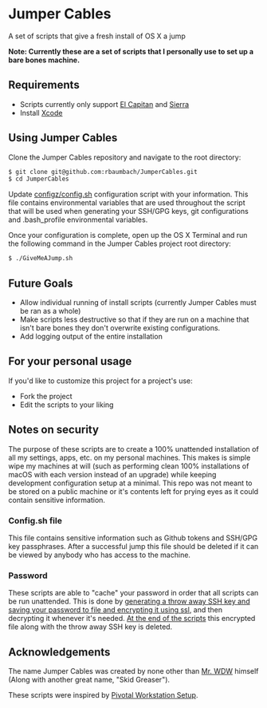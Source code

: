 # Jumper Cables
A set of scripts that give a fresh install of OS X a jump

**Note: Currently these are a set of scripts that I personally use to set up a bare bones machine.**

## Requirements

- Scripts currently only support [El Capitan](https://itunes.apple.com/us/app/os-x-el-capitan/id1018109117) and [Sierra](https://itunes.apple.com/us/app/macos-sierra/id1127487414?mt=12)
- Install [Xcode](https://itunes.apple.com/us/app/xcode/id497799835)

## Using Jumper Cables

Clone the Jumper Cables repository and navigate to the root directory:

```sh
$ git clone git@github.com:rbaumbach/JumperCables.git
$ cd JumperCables
```

Update [configz/config.sh](https://github.com/rbaumbach/JumperCables/blob/master/configz/config.sh) configuration script with your information.  This file contains environmental variables that are used throughout the script that will be used when generating your SSH/GPG keys, git configurations and .bash_profile environmental variables.

Once your configuration is complete, open up the OS X Terminal and run the following command in the Jumper Cables project root directory:

```sh
$ ./GiveMeAJump.sh
```

## Future Goals

- Allow individual running of install scripts (currently Jumper Cables must be ran as a whole)
- Make scripts less destructive so that if they are run on a machine that isn't bare bones they don't overwrite existing configurations.
- Add logging output of the entire installation

## For your personal usage

If you'd like to customize this project for a project's use:

- Fork the project
- Edit the scripts to your liking

## Notes on security

The purpose of these scripts are to create a 100% unattended installation of all my settings, apps, etc. on my personal machines.  This makes is simple wipe my machines at will (such as performing clean 100% installations of macOS with each version instead of an upgrade) while keeping development configuration setup at a minimal.  This repo was not meant to be stored on a public machine or it's contents left for prying eyes as it could contain sensitive information.

### Config.sh file

This file contains sensitive information such as Github tokens and SSH/GPG key passphrases.  After a successful jump this file should be deleted if it can be viewed by anybody who has access to the machine.

### Password

These scripts are able to "cache" your password in order that all scripts can be run unattended.  This is done by [generating a throw away SSH key and saving your password to file and encrypting it using ssl](https://github.com/rbaumbach/JumperCables/blob/master/installz/setup.sh), and then decrypting it whenever it's needed.  [At the end of the scripts](https://github.com/rbaumbach/JumperCables/blob/master/installz/the-end.sh) this encrypted file along with the throw away SSH key is deleted.

## Acknowledgements

The name Jumper Cables was created by none other than [Mr. WDW](https://github.com/weitzel926) himself (Along with another great name, "Skid Greaser").

These scripts were inspired by [Pivotal Workstation Setup](https://github.com/pivotal/workstation-setup).
